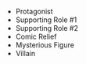 - Protagonist
- Supporting Role #1
- Supporting Role #2
- Comic Relief
- Mysterious Figure
- Villain
